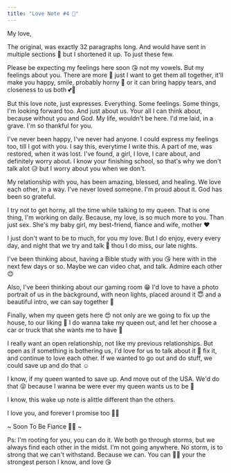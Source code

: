 ```yaml
---
title: "Love Note #4 💌"
---
```

My love,

The original, was exactly 32 paragraphs long. And would have sent in multiple sections 🤪 but I shortened it up. To just these few.

Please be expecting my feelings here soon 😘 not my vowels. But my feelings about you. There are more 🥺 just I want to get them all together, it'll make you happy, smile, probably horny 🙈 or it can bring happy tears, and closeness to us both 💕💍

But this love note, just expresses. Everything. Some feelings. Some things, I'm looking forward too. And just about us. Your all I can think about, because without you and God. My life, wouldn't be here. I'd me laid, in a grave. I'm so thankful for you.

I've never been happy, I've never had anyone. I could express my feelings too, till I got with you. I say this, everytime I write this. A part of me, was restored, when it was lost. I've found, a girl, I love, I care about, and definitely worry about. I know your finishing school, so that's why we don't talk alot 😥 but I worry about you when we don't.

My relationship with you, has been amazing, blessed, and healing. We love each other, in a way. I've never loved someone. I'm proud about it. God has been so grateful.

I try not to get horny, all the time while talking to my queen. That is one thing, I'm working on daily. Because, my love, is so much more to you. Than just sex. She's my baby girl, my best-friend, fiance and wife, mother ❤️

I just don't want to be to much, for you my love. But I do enjoy, every every day, and night that we try and talk 🥺 thou I do miss, our late nights.

I've been thinking about, having a Bible study with you 😘 here with in the next few days or so. Maybe we can video chat, and talk. Admire each other 😊

Also, I've been thinking about our gaming room 😁 I'd love to have a photo portrait of us in the background, with neon lights, placed around it 😇 and a beautiful intro, we can say together 🥺

Finally, when my queen gets here 😍 not only are we going to fix up the  house, to our liking 🥰 I do wanna take my queen out, and let her choose a car or truck that she wants me to have 💍

I really want an open relationship, not like my previous relationships. But open as if something is bothering us, I'd love for us to talk about it 🥺 fix it, and continue to love each other. If we wanted to go out and do stuff, we could save up and do that ☺️

I know, if my queen wanted to save up. And move out of the USA. We'd do that 😜 because I wanna be were ever my queen wants us to be 💍

I know, this wake up note is alittle different than the others.

I love you, and forever I promise too 💍👑

~ Soon To Be Fiance 💍😘 ~

Ps: I'm rooting for you, you can do it. We both go through storms, but we always find each other in the midst. I'm not going anywhere. No storm, is to strong that we can't withstand. Because we can. You can 🥺💍 your the strongest person I know, and love 😘